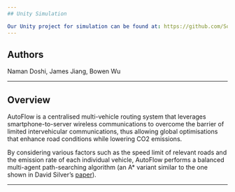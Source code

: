 ```yaml
---
## Unity Simulation

Our Unity project for simulation can be found at: https://github.com/Software-Cat/AutoFlowUnity/
---
```


## Authors

Naman Doshi, James Jiang, Bowen Wu

---

## Overview

AutoFlow is a centralised multi-vehicle routing system that leverages smartphone-to-server wireless communications to overcome the barrier of limited intervehicular communications, thus allowing global optimisations that enhance road conditions while lowering CO2 emissions.

By considering various factors such as the speed limit of relevant roads and the emission rate of each individual vehicle, AutoFlow performs a balanced multi-agent path-searching algorithm (an A\* variant similar to the one shown in David Silver’s [paper](https://www.davidsilver.uk/wp-content/uploads/2020/03/coop-path-AIWisdom.pdf)).

---
